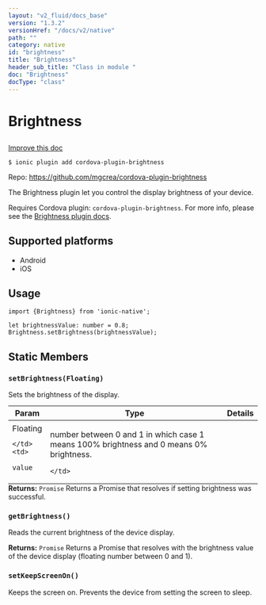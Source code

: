 ```yaml
---
layout: "v2_fluid/docs_base"
version: "1.3.2"
versionHref: "/docs/v2/native"
path: ""
category: native
id: "brightness"
title: "Brightness"
header_sub_title: "Class in module "
doc: "Brightness"
docType: "class"
---
```









<h1 class="api-title">

  
  Brightness
  

  

  

</h1>

<a class="improve-v2-docs" href="http://github.com/driftyco/ionic-native/edit/master/-native/src/plugins/brightness.ts#L0">
  Improve this doc
</a>





<!-- decorators -->


<pre><code>$ ionic plugin add cordova-plugin-brightness</code></pre>
<p>Repo:
  <a href="https://github.com/mgcrea/cordova-plugin-brightness">
    https://github.com/mgcrea/cordova-plugin-brightness
  </a>
</p>

<!-- description -->

<p>The Brightness plugin let you control the display brightness of your device.</p>
<p>Requires Cordova plugin: <code>cordova-plugin-brightness</code>. For more info, please see the <a href="https://github.com/mgcrea/cordova-plugin-brightness">Brightness plugin docs</a>.</p>


<!-- @platforms tag -->
<h2>Supported platforms</h2>

<ul>
  <li>Android</li>
  
  <li>iOS</li>
  </ul>

<!-- @platforms tag end -->


<!-- @usage tag -->

<h2>Usage</h2>

<pre><code class="lang-ts">import {Brightness} from &#39;ionic-native&#39;;

let brightnessValue: number = 0.8;
Brightness.setBrightness(brightnessValue);
</code></pre>




<!-- @property tags -->
<h2>Static Members</h2>
<div id="setBrightness"></div>
<h3><code>setBrightness(Floating)</code>
  
</h3>

Sets the brightness of the display.



<table class="table param-table" style="margin:0;">
  <thead>
  <tr>
    <th>Param</th>
    <th>Type</th>
    <th>Details</th>
  </tr>
  </thead>
  <tbody>
  
  <tr>
    <td>
      Floating
      
      
    </td>
    <td>
      
<code>value</code>
    </td>
    <td>
      <p>number between 0 and 1 in which case 1 means 100% brightness and 0 means 0% brightness.</p>

      
    </td>
  </tr>
  
  </tbody>
</table>





<div class="return-value" markdown="1">
  <i class="icon ion-arrow-return-left"></i>
  <b>Returns:</b> 
<code>Promise</code> Returns a Promise that resolves if setting brightness was successful.
</div>



<div id="getBrightness"></div>
<h3><code>getBrightness()</code>
  
</h3>

Reads the current brightness of the device display.







<div class="return-value" markdown="1">
  <i class="icon ion-arrow-return-left"></i>
  <b>Returns:</b> 
<code>Promise</code> Returns a Promise that resolves with the 
brightness value of the device display (floating number between 0 and 1).
</div>



<div id="setKeepScreenOn"></div>
<h3><code>setKeepScreenOn()</code>
  
</h3>

Keeps the screen on. Prevents the device from setting the screen to sleep.











<!-- methods on the class --><!-- related link --><!-- end content block -->


<!-- end body block -->

